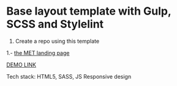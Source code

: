 # Base layout template with Gulp, SCSS and Stylelint
1. Create a repo using this template

1.- [the MET landing page](https://www.figma.com/file/lSR1m42L9YwzQwzzxKwHpw/THE-MET?node-id=0%3A1)

[DEMO LINK](https://DmitriiPirohov.github.io/TheMet-landing/)

Tech stack: HTML5, SASS, JS Responsive design

